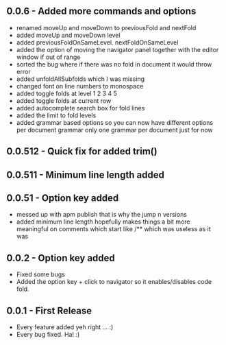 ## 0.0.6 - Added more commands and options
* renamed moveUp and moveDown to previousFold and nextFold
* added moveUp and moveDown level
* added previousFoldOnSameLevel. nextFoldOnSameLevel
* added the option of moving the navigator panel together with the editor window if out of range
* sorted the bug where if there was no fold in document it would throw error
* added unfoldAllSubfolds which I was missing
* changed font on line numbers to monospace
* added toggle folds at level 1 2 3 4 5
* added toggle folds at current row
* added autocomplete search box for fold lines
* added the limit to fold levels
* added grammar based options so you can now have different options per document grammar only one grammar per document just for now
## 0.0.512 - Quick fix for added trim()
## 0.0.511 - Minimum line length added
## 0.0.51 - Option key added
* messed up with apm publish that is why the jump n versions
* added minimum line length hopefully makes things a bit more meaningful on comments which start like /** which was useless as it was
## 0.0.2 - Option key added
* Fixed some bugs
* Added the option key + click to navigator so it enables/disables code fold.
## 0.0.1 - First Release
* Every feature added yeh right ... :)
* Every bug fixed. Ha! :)
